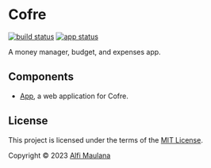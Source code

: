 # Cofre

[![build status](https://img.shields.io/github/actions/workflow/status/threeal/cofre/build.yml?branch=main)](https://github.com/threeal/cofre/actions/workflows/build.yml)
[![app status](https://img.shields.io/website?label=app&url=https%3A%2F%2Fthreeal.github.io%2Fcofre)](https://threeal.github.io/cofre)

A money manager, budget, and expenses app.

## Components

- [App](./app), a web application for Cofre.

## License

This project is licensed under the terms of the [MIT License](./LICENSE).

Copyright © 2023 [Alfi Maulana](https://github.com/threeal)
